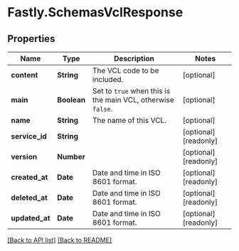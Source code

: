 # Fastly.SchemasVclResponse

## Properties

Name | Type | Description | Notes
------------ | ------------- | ------------- | -------------
**content** | **String** | The VCL code to be included. | [optional] 
**main** | **Boolean** | Set to `true` when this is the main VCL, otherwise `false`. | [optional] 
**name** | **String** | The name of this VCL. | [optional] 
**service_id** | **String** |  | [optional] [readonly] 
**version** | **Number** |  | [optional] [readonly] 
**created_at** | **Date** | Date and time in ISO 8601 format. | [optional] [readonly] 
**deleted_at** | **Date** | Date and time in ISO 8601 format. | [optional] [readonly] 
**updated_at** | **Date** | Date and time in ISO 8601 format. | [optional] [readonly] 


[[Back to API list]](../../README.md#endpoints) [[Back to README]](../../README.md)
